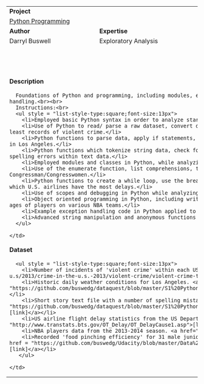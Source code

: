 <table style = "width:100%">
  <tr></tr>
  <tr>
    <td colspan = "4"><b>Project</b></td>
  </tr>
  <tr>
    <td colspan = "4"><a href = "https://github.com/buswedg/dataquest/tree/master/Python%20Programming/">Python Programming</a></td>
  </tr>
  <tr>
    <td><b>Author</b></td>
    <td><b>Expertise</b></td>
    <td><b>Tool</b></td>
    <td><b>Industry</b></td>
  </tr>
  <tr>
    <td style="vertical-align:top">Darryl Buswell</td>
    <td style="vertical-align:top">Exploratory Analysis</td>
    <td style="vertical-align:top">Python</td>
    <td style="vertical-align:top">Entertainment<br>Environment<br>Finance and Securities<br>Government Policy and Planning<br>Sports and RecreationTransportation</td>
  </tr>
  <tr>
    <td colspan = "4"><b>Description</b></td>
  </tr>
  <tr>
    <td colspan = "4">

      Foundations of Python and programming, including modules, enumeration, indexing, scopes, object-oriented programming, lambda functions, and exception handling.<br><br>
      Instructions:<br>
      <ul style = "list-style-type:square;font-size:13px">
        <li>Employed basic Python syntax in order to analyze star wars script data.</li>
        <li>Use of Python to read/ parse a raw dataset, convert data types, apply if statements, and apply for loops in order to find which U.S. city has the least records of violent crime.</li>
        <li>Python functions to parse data, apply if statements, and create a dictionary in order to calculate the frequency of different weather conditions in Los Angeles.</li>
        <li>Python functions which tokenize string data, check for syntax and index errors, and normalize data dictionaries in order to provide a check for spelling errors within text data.</li>
        <li>Employed modules and classes in Python, while analyzing data from (American) football from 2009-2013.</li>
        <li>Use of the enumerate function, list comprehensions, try/except blocks, and the None type in Python, while finding the most common names for US Congressman/Congresswomen.</li>
        <li>Python functions to create a while loop, use the break keyword, and add named and optional arguments, in order to a function in order to find which U.S. airlines have the most delays.</li>
        <li>Use of scopes and debugging in Python while analyzing student loan defaults in the U.S..</li>
        <li>Object oriented programming in Python, including writing organized sensible code and implementing comparison operators, to compare the average ages of players on various NBA teams.</li>
        <li>Example exception handling code in Python applied to recorded chopstick 'food pinching efficiency' data.</li>
        <li>Advanced string manipulation and anonymous functions in Python in order to assess characteristics of a list of user passwords.</li>
      </ul>

    </td>
  </tr>
  <tr>
    <td colspan = "4"><b>Dataset</b></td>
  </tr>
  <tr>
    <td colspan = "4">

      <ul style = "list-style-type:square;font-size:13px">
        <li>Number of incidents of 'violent crime' within each US city for 2013. <a href = "https://www.fbi.gov/about-us/cjis/ucr/crime-in-the-u.s/2013/crime-in-the-u.s.-2013/violent-crime/violent-crime-topic-page/violentcrimemain_final">[link]</a></li>
        <li>Historic daily weather conditions for Los Angeles. <a href = "https://github.com/buswedg/dataquest/blob/master/S1%20Python%20Introduction/Python%20Programming%20Beginner/Dictionaries/data/la_weather.csv">[link]</a></li>
        <li>Short story text file with a number of spelling mistakes. <a href = "https://github.com/buswedg/dataquest/blob/master/S1%20Python%20Introduction/Python%20Programming%20Beginner/Functions%20and%20Debugging/data/story.txt">[link]</a></li>
        <li>US airline flight delay statistics from the US Department of Transportation's (DOT) Bureau of Transportation Statistics (BTS). <a href = "http://www.transtats.bts.gov/OT_Delay/OT_DelayCause1.asp">[link]</a></li>
        <li>NBA players data from the 2013-2014 season. <a href="http://stats.nba.com/">[link]</a></li>
        <li>Recorded 'food pinching efficiency' for 31 male junior college students and 21 primary school pupils who used chopsticks of various lengths. <a href = "https://github.com/buswedg/Udacity/blob/master/Data%20Analyst%20Nanodegree/P0%20Analyze%20Chopstick%20Length/data/chopstick-effectiveness.csv">[link]</a></li>
       </ul>

    </td>
  </tr>
</table>